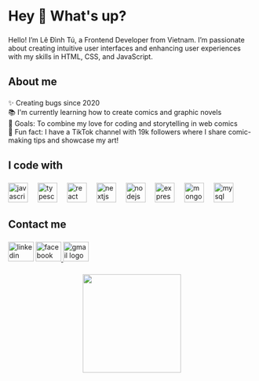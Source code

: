 <h1 align="left">Hey 👋 What's up?</h1>

###

<p align="left">Hello! I’m Lê Đình Tú, a Frontend Developer from Vietnam. I’m passionate about creating intuitive user interfaces and enhancing user experiences with my skills in HTML, CSS, and JavaScript.</p>

###

<h2 align="left">About me</h2>

###

<p align="left">✨ Creating bugs since 2020<br>📚 I'm currently learning how to create comics and graphic novels<br>🎯 Goals: To combine my love for coding and storytelling in web comics<br>🎲 Fun fact: I have a TikTok channel with 19k followers where I share comic-making tips and showcase my art!</p>

###

<h2 align="left">I code with</h2>

###

<div align="left">
  <img src="https://cdn.jsdelivr.net/gh/devicons/devicon/icons/javascript/javascript-original.svg" height="40" alt="javascript logo"  />
  <img width="12" />
  <img src="https://cdn.jsdelivr.net/gh/devicons/devicon/icons/typescript/typescript-original.svg" height="40" alt="typescript logo"  />
  <img width="12" />
  <img src="https://cdn.jsdelivr.net/gh/devicons/devicon/icons/react/react-original.svg" height="40" alt="react logo"  />
  <img width="12" />
  <img src="https://cdn.jsdelivr.net/gh/devicons/devicon/icons/nextjs/nextjs-original.svg" height="40" alt="nextjs logo"  />
  <img width="12" />
  <img src="https://cdn.jsdelivr.net/gh/devicons/devicon/icons/nodejs/nodejs-original.svg" height="40" alt="nodejs logo"  />
  <img width="12" />
  <img src="https://cdn.jsdelivr.net/gh/devicons/devicon/icons/express/express-original.svg" height="40" alt="express logo"  />
  <img width="12" />
  <img src="https://cdn.jsdelivr.net/gh/devicons/devicon/icons/mongodb/mongodb-original.svg" height="40" alt="mongodb logo"  />
  <img width="12" />
  <img src="https://cdn.jsdelivr.net/gh/devicons/devicon/icons/mysql/mysql-original.svg" height="40" alt="mysql logo"  />
</div>

###

<h2 align="left">Contact me</h2>

###

<div align="left">
  <img src="https://raw.githubusercontent.com/maurodesouza/profile-readme-generator/master/src/assets/icons/social/linkedin/default.svg" width="52" height="40" alt="linkedin logo"  />
  <a href="https://web.facebook.com/heydarliiiiiiing" target="_blank">
    <img src="https://raw.githubusercontent.com/maurodesouza/profile-readme-generator/master/src/assets/icons/social/facebook/default.svg" width="52" height="40" alt="facebook logo"  />
  </a>
  <a href="tudinhle100@gmail.com" target="_blank">
    <img src="https://raw.githubusercontent.com/maurodesouza/profile-readme-generator/master/src/assets/icons/social/gmail/default.svg" width="52" height="40" alt="gmail logo"  />
  </a>
</div>

###

###

<div align="center">
  <img height="200" src="https://i.giphy.com/media/v1.Y2lkPTc5MGI3NjExbW1nZmozb2VsMjFyOXEydzVuMHh3Y3RsY2hhdmt4a2FwenNxcXlibiZlcD12MV9pbnRlcm5hbF9naWZfYnlfaWQmY3Q9Zw/wvF9tTPPW0pcQ/giphy.gif"  />
</div>

###
